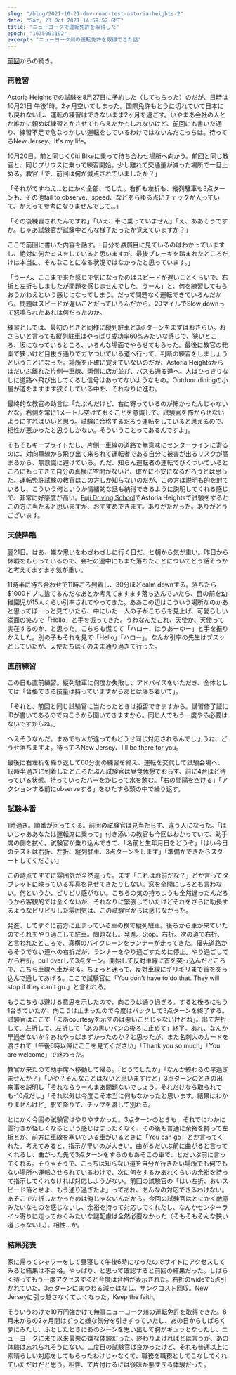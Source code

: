 ```yaml
---
slug: "/blog/2021-10-21-dmv-road-test-astoria-heights-2"
date: "Sat, 23 Oct 2021 14:59:52 GMT"
title: "ニューヨークで運転免許を取得した"
epoch: "1635001192"
excerpt: "ニューヨーク州の運転免許を取得できた話"
---
```


[前回](/blog/2021-08-27-dmv-road-test-astoria-heights-1)からの続き。

### 再教習

Astoria Heightsでの試験を8月27日に予約した（してもらった）のだが、日時は10月21日 午後1時。2ヶ月空いてしまった。国際免許もとうに切れていて日本にも戻れないし、運転の練習はできないまま2ヶ月を過ごす。いやまあ会社の人とか誰かに頼めば練習とかさせてもらえたかもしれないけど、[前回](/blog/2021-08-27-dmv-road-test-astoria-heights-1)にも書いた通り、練習不足で危なっかしい運転をしているわけではないんだこっちは。待ってろNew Jersey、It's my life。

10月20日。前と同じくCiti Bikeに乗って待ち合わせ場所へ向かう。前回と同じ教官と、同じプリウスに乗って練習開始。少し離れて交通量が減った場所で一旦止める。教官「で、前回は何が減点されていましたか？」

「それがですねえ...とにかく全部、でした。右折も左折も、縦列駐車も3点ターンも、その他fail to observe、speed、などあらゆる点にチェックが入っていて、かえって参考になりませんでして...」

「その後練習されたんですね」「いえ、車に乗っていません」「え、ああそうですか。じゃあ試験官が試験中どんな様子だったか覚えていますか？」

ここで前回に書いた内容を話す。「自分を贔屓目に見ているのはわかっていますし、絶対に何かミスをしていると思いますが、最後ブレーキを踏まれたところだけは本当に、そんなことになる状況ではなかったと思っています。」

「うーん、ここまで来た感じで気になったのはスピードが遅いことくらいで、右折と左折もしましたが問題を感じませんでした。うーん」と、何を練習してもらおうかねえという感じになってしまう。だって問題なく運転できているんだから。問題はスピードが遅いことだっていうんだから。20マイルでSlow downって怒鳴られたあれは何だったのか。

練習としては、最初のときと同様に縦列駐車と3点ターンをまずはおさらい。おさらいと言っても縦列駐車はやっぱり成功率60%みたいな感じで、狭いところ、坂になっているところ、いろんな場面でやらせてもらった。最後に教官の発案で狭いけど目抜き通りでガヤついている道へ行って、判断の練習をしましょうということになった。場所を正確に覚えていないのだが、Astoria Heightsからはだいぶ離れた片側一車線、両側に店が並び、バスも通る道へ。人はひっきりなしに道路へ飛び出してくるし信号はあってないようなもの。Outdoor diningの小屋が道をますます狭くしている中を、それなりに進む。

最終的な教官の助言は「たぶんだけど、右に寄っているのが怖かったんじゃないかな。右側を常に1メートル空けておくことを意識して、試験官を怖がらせないようにすればいいと思う。試験に合格するだろう運転をしていると思えるので、相性が悪かったと思うしかない。そういうことってあるんですよ」。

そもそもキープライトだし、片側一車線の道路で無意味にセンターラインに寄るのは、対向車線から飛び出て来られて運転者である自分に被害が出るリスクが高まるから、無意識に避けている。ただ、知らん運転者の運転でびくついているところにもってきて自分の真横に空間がないと、確かに不安になるだろうとは思った。運転免許試験の教官はこの方しか知らないのだが、この方は説明も的を射ているし、こういう何というか情緒的な話も納得できるように説明してくれる感じで、非常に好感度が高い。[Fuji Driving School](https://www.fujidriving.com/)でAstoria Heightsで試験をするとこの方に当たると思いますが、おすすめできます。ありがたかった。ありがとうございます。

### 天使降臨

翌21日。はあ、嫌な思いをわざわざしに行く日だ、と朝から気が重い。昨日から休暇をもらっているので、会社の連中にもまた落ちたことについてどう話そうかと考えてますます気が重い。

11時半に待ち合わせで11時ごろ到着し、30分ほどcalm downする。落ちたら$1000ドブに捨てるんだなあとか考えてますます落ち込んでいたら、目の前を幼稚園児が15人くらい引率されてやってきた。ああこの辺はこういう場所なのかあと思ってぼーっと見ていたら、中にいた一人の子がこちらを見上げ、可愛らしい満面の笑みで「Hello」と手を振ってきた。うわなんだこれ、天使か、天使って実在するのか、と思った。こちらも慌てて「ハロー、はうあーゆー」と手を振りかえした。別の子もそれを見て「Hello」「ハロー」。なんか引率の先生はブスッとしていたが、天使たちはそのまま通り過ぎて行った。

### 直前練習

この日も直前練習。縦列駐車に何度か失敗し、アドバイスをいただき、全体としては「合格できる技量は持っていますからあとは落ち着いて」。

「それと、前回と同じ試験官に当たったときは拒否できますから。講習修了証にIDが書いてあるので向こうから聞いてきますから。同じ人でもう一度やる必要はないですからね。」

へえそうなんだ。まあでも人が違ってもどうせ同じ対応されるんでしょうね、どうせ落ちますよ。待ってろNew Jersey、I'll be there for you。

最後に右左折を繰り返して60分弱の練習を終え、運転を交代して試験会場へ、12時半過ぎに到着したところたぶん試験官は昼食休憩でおらず、前に4台ほど待っている状態。持っていったバーをかじって水を飲む。「右の間隔を空ける」「アクションする前にobserveする」をひたすら頭の中で繰り返す。

### 試験本番

1時過ぎ。順番が回ってくる。前回の試験官は見当たらず、違う人になった。「はいじゃああなたは運転席に乗って」付き添いの教官も今回はわかっていて、助手席の側を拭く。試験官が乗り込んできて、「名前と生年月日をどうぞ」「はい今日のテストは右折、左折、縦列駐車、3点ターンをします」「準備ができたらスタートしてください」

この時点ですでに雰囲気が全然違った。まず「これはお前だな？」とか言ってタブレットに映っている写真を見せてきたりしない。窓を全開にしろとも言わない。何というか、ピリピリ感がない。こちらの気の持ちようも全然違ったんだろうから客観的では全くないが、それなりに緊張していたけどそれをさらに助長するようなピリピリした雰囲気は、この試験官からは感じなかった。

発進、してすぐに前方に止まっている車の横で縦列駐車。後ろから車が来ていたのでそれをやり過ごして駐車。問題なし。発進。Stop。右折。次の道で右折、と言われたところで、真横のバイクレーンをランナーが走ってきた。優先道路からそうでない道への右折だが、ランナーをやり過ごすために停止。やり過ごしてから右折。pull overして3点ターン。開始して反対車線に首を突っ込んだところで、こちら車線へ車が来る。ちょっと迷って、反対車線にギリギリまで首を突っ込んで通してあげる。ここで試験官に「You don't have to do that. They will stop if they can't go.」と言われる。

もうこちらは避ける意思を示したので、向こうは通り過ぎる。すると後ろにもう1台きていたが、向こうは止まったので今度はバックして3点ターンを終了する。試験官はここで「まあcourtesyを示すのは悪いことじゃないけどね」。出て左折して、左折して、左折して「あの黒いバンの後ろに止めて」終了。あれ、なんか早過ぎないか？あれやっぱまずかったのか？と思ったが、また名刺大のカードを渡されて「午後6時以降にここを見てください」「Thank you so much」「You are welcome」で終わった。

教官が来たので助手席へ移動して帰る。「どうでしたか」「なんか終わるの早過ぎませんか？」「いや？そんなことはないと思いますけど」3点ターンのときの出来事を説明し「それならうーんまあ問題ないでしょう。それだけなら取られても-10点だし」「それ以外は今度こそ本当に何もなかったと思います。結果はわかりませんけど」駅で降りて、チップを渡して別れる。

とにかく今回の試験官はやりやすかった。3点ターンのときも、それでにわかに雲行きが怪しくなるという感じはまったくなく、その後も普通に余裕を持って左折とか、前方に車線を塞いでいる車がいるときに「You can go」とか言ってくれた。考えてみると、指示が早いのが大きい。曲がるだいぶ前に曲がると言ってくれるし、曲がった先で3点ターンをするのもあそこの車で、とだいぶ前に言ってくれる。そりゃそうで、こっちは知らない道を自分が行きたい場所でも何でもない場所へ運転させられているわけで、次に何をするかあれくらいの余裕を持って指示してくれなければ対応しようがない。前回の試験官の「はい左折、おいスピード落とせよ、もう通り過ぎたよ」ってあれ、あんなの対応できるわけない。あそこで左折したかったのは俺じゃないんだから。今回の試験官はとにかく敵意みたいなものを感じないし、余裕を持って対応してくれたし、なんかセンターライン寄りに走っておくみたいな謎配慮は全然必要なかった（そもそもそんな狭い道じゃないし）。相性...か。


### 結果発表

家に帰ってシャワーをして昼寝して午後6時になったのでサイトにアクセスしてみると結果は不合格。やっぱり、と思って確認すると前回の結果だった。しばらく待ってもう一度アクセスすると今度は合格が表示された。右折のwideで5点引かれていた。3点ターンにまつわる減点はなし。サンクコスト回収。New Jerseyに引っ越さなくてよくなった。Keep the faith。

そういうわけで10万円強かけて無事ニューヨーク州の運転免許を取得できた。8月末からの2ヶ月間はずっと嫌な気分を引きずっていたし、あの日からしばらく夢にみたし、ふとしたときにあのシーンを思い出して胸がギュッとなったし、ニューヨークに来て以来最悪の嫌な体験だった。終わりよければとは言うが、あの体験は忘れられそうにない。二度目の試験官は良かったけど、それも普通以上に素晴らしい対応をしてもらったわけじゃなくて、職務を職務としてこなしてくれていただけだと思う。相性、で片付けるには後味が悪すぎる体験だった。